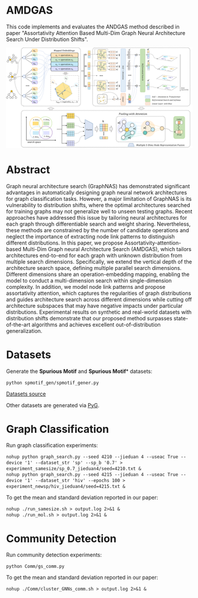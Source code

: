 # AMDGAS

This code implements and evaluates the ANDGAS method described in paper "Assortativity Attention Based Multi-Dim Graph Neural Architecture Search Under Distribution Shifts". 

<img src="./framework.png">

# Abstract
Graph neural architecture search (GraphNAS) has demonstrated significant advantages in automatically designing graph neural network architectures for graph classification tasks.
However, a major limitation of GraphNAS is its vulnerability to distribution shifts, where the optimal architectures searched for training graphs may not generalize well to unseen testing graphs. 
Recent approaches have addressed this issue by tailoring neural architectures for each graph through differentiable search and weight sharing.
Nevertheless, these methods are constrained by the number of candidate operations and neglect the importance of extracting node link patterns to distinguish different distributions.
In this paper, we propose Assortativity-attention-based Multi-Dim Graph neural Architecture Search (AMDGAS), which tailors architectures end-to-end for each graph with unknown distribution from multiple search dimensions. 
Specifically, we extend the vertical depth of the architecture search space, defining multiple parallel search dimensions.
Different dimensions share an operation-embedding mapping, enabling the model to conduct a multi-dimension search within single-dimension complexity.
In addition, we model node link patterns and propose assortativity attention, which captures the regularities of graph distributions and guides architecture search across different dimensions while cutting off architecture subspaces that may have negative impacts under particular distributions.
Experimental results on synthetic and real-world datasets with distribution shifts demonstrate that 
our proposed method surpasses state-of-the-art algorithms and achieves excellent out-of-distribution generalization. 
# Datasets

Generate the **Spurious Motif** and **Spurious Motif*** datasets:
```
python spmotif_gen/spmotif_gener.py 
``` 
[Datasets source](https://github.com/Wuyxin/DIR-GNN)

Other datasets are generated via [PyG](https://pytorch-geometric.readthedocs.io/en/latest/modules/datasets.html).

# Graph Classification

Run graph classification experiments:
```
nohup python graph_search.py --seed 4210 --jieduan 4 --useac True --device '1' --dataset_str 'sp' --sp_b '0.7' > experiment_samesize/sp_0.7_jieduan4/seed=4210.txt &
nohup python graph_search.py --seed 4215 --jieduan 4 --useac True --device '1' --dataset_str 'hiv' --epochs 100 > experiment_newsp/hiv_jieduan4/seed=4215.txt &

``` 
To get the mean and standard deviation reported in our paper:
```
nohup ./run_samesize.sh > output.log 2>&1 &
nohup ./run_mol.sh > output.log 2>&1 &
``` 
# Community Detection

Run community detection experiments:
```
python Comm/gs_comm.py 
``` 
To get the mean and standard deviation reported in our paper:
```
nohup ./Comm/cluster_GNNs_comm.sh > output.log 2>&1 &
``` 
